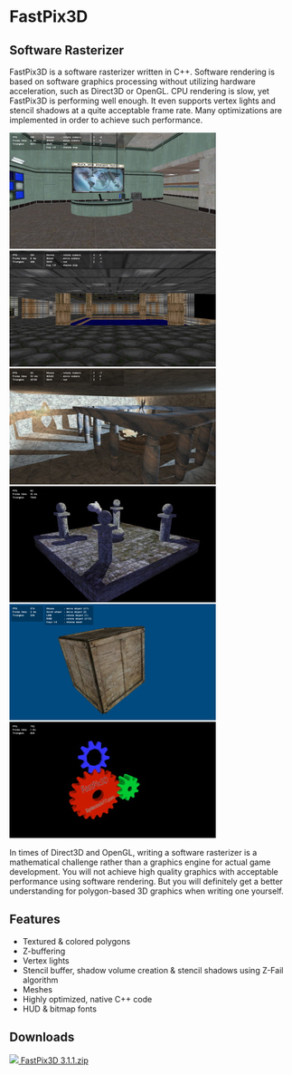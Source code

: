 # FastPix3D

## Software Rasterizer

FastPix3D is a software rasterizer written in C++. Software rendering is based on software graphics processing without utilizing hardware acceleration, such as Direct3D or OpenGL. CPU rendering is slow, yet FastPix3D is performing well enough. It even supports vertex lights and stencil shadows at a quite acceptable frame rate. Many optimizations are implemented in order to achieve such performance.

[![](/.github/screenshots/001.thumb.jpg)](/.github/screenshots/001.jpg)
[![](/.github/screenshots/002.thumb.jpg)](/.github/screenshots/002.jpg)
[![](/.github/screenshots/003.thumb.jpg)](/.github/screenshots/003.jpg)
[![](/.github/screenshots/004.thumb.jpg)](/.github/screenshots/004.jpg)
[![](/.github/screenshots/005.thumb.jpg)](/.github/screenshots/005.jpg)
[![](/.github/screenshots/006.thumb.jpg)](/.github/screenshots/006.jpg)

In times of Direct3D and OpenGL, writing a software rasterizer is a mathematical challenge rather than a graphics engine for actual game development. You will not achieve high quality graphics with acceptable performance using software rendering. But you will definitely get a better understanding for polygon-based 3D graphics when writing one yourself.

## Features

- Textured & colored polygons
- Z-buffering
- Vertex lights
- Stencil buffer, shadow volume creation & stencil shadows using Z-Fail algorithm
- Meshes
- Highly optimized, native C++ code
- HUD & bitmap fonts

## Downloads

[![](http://bytecode77.com/public/fileicons/zip.png) FastPix3D 3.1.1.zip](/.github/downloads/FastPix3D%203.1.1.zip)